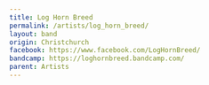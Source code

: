```yaml
---
title: Log Horn Breed
permalink: /artists/log_horn_breed/
layout: band
origin: Christchurch
facebook: https://www.facebook.com/LogHornBreed/
bandcamp: https://loghornbreed.bandcamp.com/
parent: Artists
---
```


